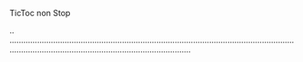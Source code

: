 TicToc non Stop

..
...........................................................................................................................................................................................................